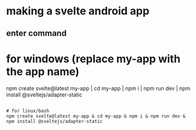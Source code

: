 # making a svelte android app

## enter command
# for windows (replace my-app with the app name)
npm create svelte@latest my-app | cd my-app | npm i | npm run dev | npm install @sveltejs/adapter-static
```

# for linux/bash
npm create svelte@latest my-app & cd my-app & npm i & npm run dev & npm install @sveltejs/adapter-static
```
